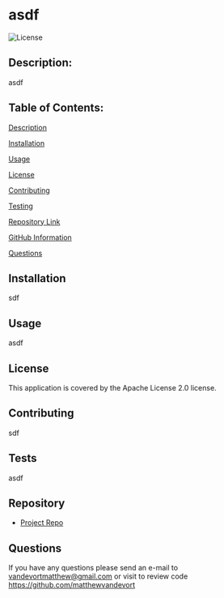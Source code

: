 # **asdf**

  ![License](https://img.shields.io/badge/license-Apache%202.0-blue.svg)

  ## Description:
  asdf

  ## Table of Contents:
  
[Description](#description)
  
[Installation](#installation)
  
[Usage](#usage)
  
[License](#license)
  
[Contributing](#contributing)
  
[Testing](#tests)
  
[Repository Link](#repo)
  
[GitHub Information](#githubUsername)
  
[Questions](##questions)
  
  ## Installation
  sdf

  ## Usage
  asdf

  ## License 
  
  This application is covered by the Apache License 2.0 license.

  ## Contributing 
  sdf

  ## Tests
  asdf

  ## Repository
  - [Project Repo](asfd)

  ## Questions
  If you have any questions please send an e-mail to vandevortmatthew@gmail.com or visit to review code https://github.com/matthewvandevort

